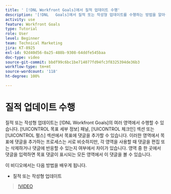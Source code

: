 ```yaml
---
title: ' [!DNL Workfront Goals]에서 질적 업데이트 수행'
description: '[!DNL   Goals]에서 질적 또는 작성형 업데이트를 수행하는 방법을 알아봅니다.'
activity: use
feature: Workfront Goals
type: Tutorial
role: User
level: Beginner
team: Technical Marketing
jira: KT-8925
exl-id: 92d40d56-0a25-488b-9308-64ddfe545baa
doc-type: video
source-git-commit: bbdf99c6bc1be714077fd94fc3f8325394de36b3
workflow-type: tm+mt
source-wordcount: '118'
ht-degree: 100%

---
```


# 질적 업데이트 수행

질적 또는 작성형 업데이트는 [!DNL Workfront Goals]의 여러 영역에서 수행할 수 있습니다. [!UICONTROL 목표 세부 정보] 패널, [!UICONTROL 체크인] 섹션 또는 [!UICONTROL 펄스] 섹션에서 목표에 댓글을 추가할 수 있습니다. 이러한 영역에서 목표에 댓글을 추가하는 프로세스는 서로 비슷하지만, 각 영역을 사용할 때 댓글을 편집 또는 삭제하거나 댓글에 반응할 수 있는지 여부에서 차이가 있습니다. 영역 중 한 곳에서 댓글을 입력하면 목표 댓글이 표시되는 모든 영역에서 이 댓글을 볼 수 있습니다.

이 비디오에서는 다음 방법을 배우게 됩니다.

* 질적 또는 작성형 업데이트

>[!VIDEO](https://video.tv.adobe.com/v/335197/?quality=12&learn=on&enablevpops=1)

